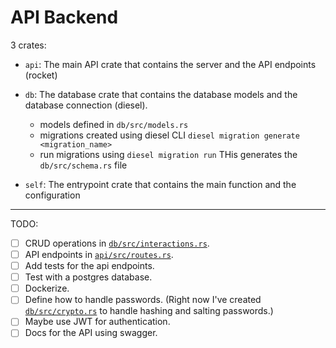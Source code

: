 # API Backend

3 crates:

- `api`: The main API crate that contains the server and the API endpoints (rocket)

- `db`: The database crate that contains the database models and the database connection (diesel).
  - models defined in `db/src/models.rs`
  - migrations created using diesel CLI `diesel migration generate <migration_name>`
  - run migrations using `diesel migration run` THis generates the `db/src/schema.rs` file

- `self`: The entrypoint crate that contains the main function and the configuration

---

TODO:

- [ ] CRUD operations in [`db/src/interactions.rs`](db/src/interactions.rs).
- [ ] API endpoints in [`api/src/routes.rs`](api/src/routes.rs).
- [ ] Add tests for the api endpoints.
- [ ] Test with a postgres database.
- [ ] Dockerize.
- [ ] Define how to handle passwords. (Right now I've created [`db/src/crypto.rs`](db/src/crypto.rs) to handle hashing and salting passwords.)
- [ ] Maybe use JWT for authentication.
- [ ] Docs for the API using swagger.
